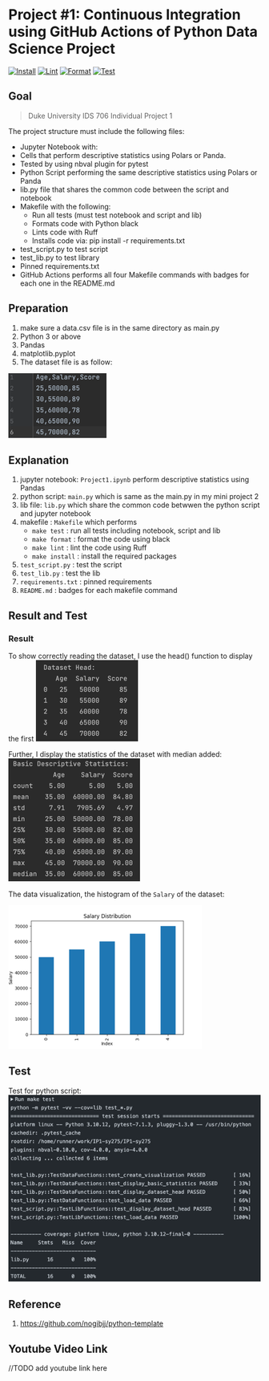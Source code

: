 # Project #1: Continuous Integration using GitHub Actions of Python Data Science Project
[![Install](https://github.com/nogibjj/IP1-sy275/actions/workflows/install.yml/badge.svg)](https://github.com/nogibjj/IP1-sy275/actions/workflows/install.yml)
[![Lint](https://github.com/nogibjj/IP1-sy275/actions/workflows/lint.yml/badge.svg)](https://github.com/nogibjj/IP1-sy275/actions/workflows/lint.yml)
[![Format](https://github.com/nogibjj/IP1-sy275/actions/workflows/format.yml/badge.svg)](https://github.com/nogibjj/IP1-sy275/actions/workflows/format.yml)
[![Test](https://github.com/nogibjj/IP1-sy275/actions/workflows/test.yml/badge.svg)](https://github.com/nogibjj/IP1-sy275/actions/workflows/test.yml)

## Goal

> Duke University IDS 706 Individual Project 1

The project structure must include the following files:
-  Jupyter Notebook with: 
  - Cells that perform descriptive statistics using Polars or Panda.
  - Tested by using nbval plugin for pytest
- Python Script performing the same descriptive statistics using Polars or Panda
- lib.py file that shares the common code between the script and notebook
- Makefile with the following: 
  - Run all tests (must test notebook and script and lib)
  - Formats code with Python black
  - Lints code with Ruff
  - Installs code via: pip install -r requirements.txt
- test_script.py to test script
- test_lib.py to test library
- Pinned requirements.txt
- GitHub Actions performs all four Makefile commands with badges for each one in
the README.md


## Preparation

1. make sure a data.csv file is in the same directory as main.py
2. Python 3 or above
3. Pandas
4. matplotlib.pyplot 
5. The dataset file is as follow:

![img.png](img.png)

## Explanation
1. jupyter notebook: `Project1.ipynb` perform descriptive statistics using Pandas
2. python script: `main.py` which is same as the main.py in my mini project 2
3. lib file: `lib.py` which share the common code betwwen the python script and jupyter notebook
4. makefile : `Makefile` which performs
   - `make test` : run all tests including notebook, script and lib
   - `make format` : format the code using black
   - `make lint` : lint the code using Ruff
   - `make install` : install the required packages
5. `test_script.py` : test the script
6. `test_lib.py` : test the lib
7. `requirements.txt` : pinned requirements
8. `README.md` : badges for each makefile command

## Result and Test

### Result

To show correctly reading the dataset, I use the head() function to display the first
![img_2.png](img_2.png)

Further, I display the statistics of the dataset with median added:
![img_3.png](img_3.png)


The data visualization, the histogram of the `Salary` of the dataset:

![img_1.png](img_1.png)


## Test
Test for python script:
![img_4.png](img_4.png)


## Reference

1.  https://github.com/nogibjj/python-template


## Youtube Video Link

//TODO add youtube link here


